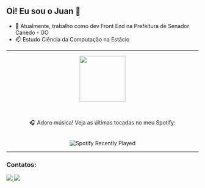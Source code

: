 ## Oi! Eu sou o Juan 👋

- 🔭 Atualmente, trabalho como dev Front End na Prefeitura de Senador Canedo - GO  
- 📫 Estudo Ciência da Computação na Estácio  

---

<div align="center">
  <img height="120em" src="https://github-readme-stats.vercel.app/api/top-langs/?username=juantfarias&layout=compact&langs_count=7&theme=dracula" />
  
  <br> <!-- Adiciona espaçamento maior entre os elementos -->
  
  <p>🎧 Adoro música! Veja as últimas tocadas no meu Spotify:</p>
  
  <br>
   
  <img src="https://spotify-recently-played-readme.vercel.app/api?user=12163962936" alt="Spotify Recently Played" />
</div>

---

### Contatos:

<div>
  <a href="mailto:juantfarias2@gmail.com">
    <img src="https://img.shields.io/badge/Gmail-D14836?style=for-the-badge&logo=gmail&logoColor=white" target="_blank">
  </a>
  <a href="https://www.linkedin.com/in/juantfarias/" target="_blank">
    <img src="https://img.shields.io/badge/-LinkedIn-%230077B5?style=for-the-badge&logo=linkedin&logoColor=white" target="_blank">
  </a>
</div>
